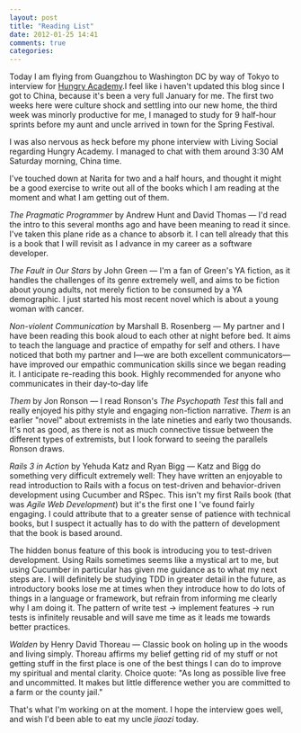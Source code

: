 ```yaml
---
layout: post
title: "Reading List"
date: 2012-01-25 14:41
comments: true
categories: 
---
```

Today I am flying from Guangzhou to Washington DC by way of Tokyo to interview for [Hungry Academy][1].I feel like i haven't updated this blog since I got to China, because it's been a very full January for me. The first two weeks here were culture shock and settling into our new home, the third week was minorly productive for me, I managed to study for 9 half-hour sprints before my aunt and uncle arrived in town for the Spring Festival.

I was also nervous as heck before my phone interview with Living Social regarding Hungry Academy. I managed to chat with them around 3:30 AM Saturday morning, China time.

I've touched down at Narita for two and a half hours, and thought it might be a good exercise to write out all of the books which I am reading at the moment and what I am getting out of them.

_The Pragmatic Programmer_ by Andrew Hunt and David Thomas — I'd read the intro to this several months ago and have been meaning to read it since. I've taken this plane ride as a chance to absorb it. I can tell already that this is a book that I will revisit as I advance in my career as a software developer.

_The Fault in Our Stars_ by John Green — I'm a fan of Green's YA fiction, as it handles the challenges of its genre extremely well, and aims to be fiction about young adults, not merely fiction to be consumed by a YA demographic. I just started his most recent novel which is about a young woman with cancer.

_Non-violent Communication_ by Marshall B. Rosenberg — My partner and I have been reading this book aloud to each other at night before bed. It aims to teach the language and practice of empathy for self and others. I have noticed that both my partner and I—we are both excellent communicators—have improved our empathic communication skills since we began reading it. I anticipate re-reading this book. Highly recommended for anyone who communicates in their day-to-day life

_Them_ by Jon Ronson — I read Ronson's _The Psychopath Test_ this fall and really enjoyed his pithy style and engaging non-fiction narrative. _Them_ is an earlier "novel" about extremists in the late nineties and early two thousands. It's not as good, as there is not as much connective tissue between the different types of extremists, but I look forward to seeing the parallels Ronson draws.

_Rails 3 in Action_ by Yehuda Katz and Ryan Bigg — Katz and Bigg do something very difficult extremely well: They have written an enjoyable to read introduction to Rails with a focus on test-driven and behavior-driven development using Cucumber and RSpec. This isn't my first Rails book (that was _Agile Web Development_) but it's the first one I 've found fairly engaging. I could attribute that to a greater sense of patience with technical books, but I suspect it actually has to do with the pattern of development that the book is based around.

The hidden bonus feature of this book is introducing you to test-driven development. Using Rails sometimes seems like a mystical art to me, but using Cucumber in particular has given me guidance as to what my next steps are. I will definitely be studying TDD in greater detail in the future, as introductory books lose me at times when they introduce how to do lots of things in a language or framework, but refrain from informing me clearly why I am doing it. The pattern of write test -> implement features -> run tests is infinitely reusable and will save me time as it leads me towards better practices.

_Walden_ by Henry David Thoreau — Classic book on holing up in the woods and living simply. Thoreau affirms my belief getting rid of my stuff or not getting stuff in the first place is one of the best things I can do to improve my spiritual and mental clarity. Choice quote: "As long as possible live free and uncommitted. It makes but little difference wether you are committed to a farm or the county jail."

That's what I'm working on at the moment. I hope the interview goes well, and wish I'd been able to eat my uncle _jiaozi_ today.

[1]:	http://www.hungryacademy.com